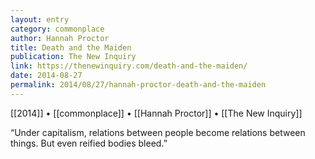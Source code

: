 ```yaml
---
layout: entry
category: commonplace
author: Hannah Proctor
title: Death and the Maiden
publication: The New Inquiry
link: https://thenewinquiry.com/death-and-the-maiden/
date: 2014-08-27
permalink: 2014/08/27/hannah-proctor-death-and-the-maiden
---
```


[[2014]] • [[commonplace]] • [[Hannah Proctor]] • [[The New Inquiry]]

“Under capitalism, relations between people become relations between things. But even reified bodies bleed.”